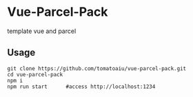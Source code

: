 # Vue-Parcel-Pack
template vue and parcel
## Usage
```
git clone https://github.com/tomatoaiu/vue-parcel-pack.git
cd vue-parcel-pack
npm i
npm run start      #access http://localhost:1234
```